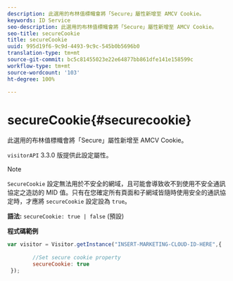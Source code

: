 ```yaml
---
description: 此選用的布林值標幟會將「Secure」屬性新增至 AMCV Cookie。
keywords: ID Service
seo-description: 此選用的布林值標幟會將「Secure」屬性新增至 AMCV Cookie。
seo-title: secureCookie
title: secureCookie
uuid: 995d19f6-9c9d-4493-9c9c-545b0b5696b0
translation-type: tm+mt
source-git-commit: bc5c81455023e22e64877bb861dfe141e158599c
workflow-type: tm+mt
source-wordcount: '103'
ht-degree: 100%

---
```



# secureCookie{#securecookie}

此選用的布林值標幟會將「Secure」屬性新增至 AMCV Cookie。

`visitorAPI` 3.3.0 版提供此設定屬性。

>[!NOTE]
>
>`SecureCookie` 設定無法用於不安全的網域，且可能會導致收不到使用不安全通訊協定之造訪的 MID 值。只有在您確定所有頁面和子網域皆隨時使用安全的通訊協定時，才應將 `secureCookie` 設定設為 `true`。

**語法:** `secureCookie: true | false` (預設)

**程式碼範例**

```js
var visitor = Visitor.getInstance("INSERT-MARKETING-CLOUD-ID-HERE",{ 
 
        //Set secure cookie property 
        secureCookie: true 
 });
```

